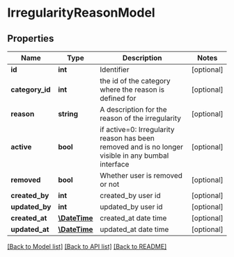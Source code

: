 # IrregularityReasonModel

## Properties
Name | Type | Description | Notes
------------ | ------------- | ------------- | -------------
**id** | **int** | Identifier | [optional] 
**category_id** | **int** | the id of the category where the reason is defined for | [optional] 
**reason** | **string** | A description for the reason of the irregularity | [optional] 
**active** | **bool** | if active&#x3D;0: Irregularity reason has been removed and is no longer visible in any bumbal interface | [optional] 
**removed** | **bool** | Whether user is removed or not | [optional] 
**created_by** | **int** | created_by user id | [optional] 
**updated_by** | **int** | updated_by user id | [optional] 
**created_at** | [**\DateTime**](\DateTime.md) | created_at date time | [optional] 
**updated_at** | [**\DateTime**](\DateTime.md) | updated_at date time | [optional] 

[[Back to Model list]](../README.md#documentation-for-models) [[Back to API list]](../README.md#documentation-for-api-endpoints) [[Back to README]](../README.md)


